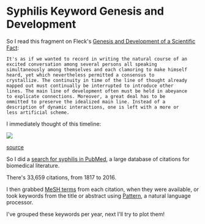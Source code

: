 # Syphilis Keyword Genesis and Development

So I read this fragment on Fleck's [Genesis and Development of a
Scientific Fact](http://www.evolocus.com/Textbooks/Fleck1979.pdf):

    It's as if we wanted to record in writing the natural course of an
    excited conversation among several persons all speaking
    simultaneously among themselves and each clamoring to make himself
    heard, yet which nevertheless permitted a consensus to
    crystallize. The continuity in time of the line of thought already
    mapped out must continually be interrupted to introduce other
    lines. The main line of development often must be held in abeyance
    to explicate connections. Moreover, a great deal has to be
    ommitted to preserve the idealized main line. Instead of a
    description of dynamic interactions, one is left with a more or
    less artificial scheme.

I immediately thought of this timeline:

<img src="http://imgs.xkcd.com/comics/congress.png">

[source](https://xkcd.com/1127/)

So I did a [search for syphilis in
PubMed](https://www.ncbi.nlm.nih.gov/pubmed/?term=syphilis), a large
database of citations for biomedical literature.

There's 33,659 citations, from 1817 to 2016.

I then grabbed [MeSH
terms](https://www.nlm.nih.gov/mesh/meshhome.html) from each citation,
when they were available, or took keywords from the title or abstract
using [Pattern](http://www.clips.ua.ac.be/pages/pattern-vector), a
natural language processor.

I've grouped these keywords per year, next I'll try to plot them!

